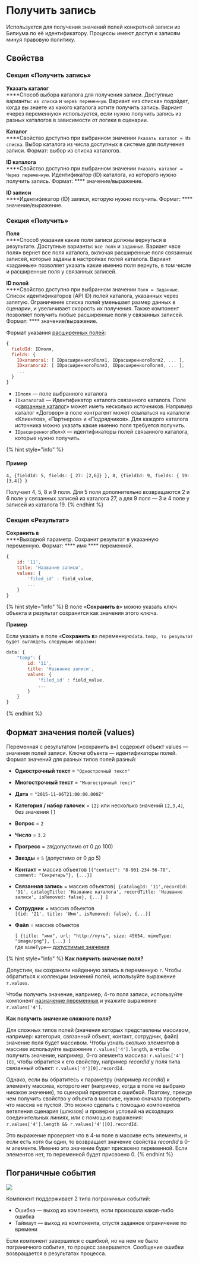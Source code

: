 # Получить запись

Используется для получения значений полей конкретной записи из Бипиума по её идентификатору. Процессы имеют доступ к записям минуя правовую политику.

## Свойства

### **Секция «Получить запись»**

**Указать каталог**\
****Способ выбора каталога для получения записи. Доступные варианты: `из списка` и `через переменную`. Вариант «из списка» подойдет, когда вы знаете из какого каталога хотите получить запись. Вариант «через переменную» используется, если нужно получить запись из разных каталогов в зависимости от логики в сценарии.

**Каталог**\
****Свойство доступно при выбранном значении `Указать каталог = Из списка`. Выбор каталога из числа доступных в системе для получения записи. Формат: выбор из списка каталогов.

**ID каталога**\
****Свойство доступно при выбранном значении `Указать каталог = Через переменную`. Идентификатор (ID) каталога, из которого нужно получить запись. Формат: **** значение/выражение.

**ID записи**\
****Идентификатор (ID) записи, которую нужно получить. Формат: **** значение/выражение.

### Секция **«Получить»**

**Поля**\
****Способ указания какие поля записи должны вернуться в результате. Доступные варианты: `все поля` и `заданные`. Вариант «все поля» вернет все поля каталога, включая расширенные поля связанных записей, которые заданы в настройках полей каталога. Вариант «заданные» позволяет указать какие именно поля вернуть, в том числе и расширенные поля у связанных записей.

**ID полей**\
****Свойство доступно при выбранном значении `Поля = Заданные`. Список идентификаторов (API ID) полей каталога, указанных через запятую. Ограничение списка полей уменьшает размер данных в сценарии, и увеличивает скорость их получения. Также компонент позволяет получить любые расширенные поля у связанных записей. Формат: **** значение/выражение.

Формат указания [расширенных полей](../../../structure/catalogs/edit.md#svyazannyi-katalog):

```javascript
{
  fieldId: IDполя,
  fields: {
    IDкаталога1: [ IDрасширенногоПоля1, IDрасширенногоПоля2, ... ],
    IDкаталога2: [ IDрасширенногоПоля3, IDрасширенногоПоля4, ... ],
    ...
  }
}
```

* `IDполя` — поле выбранного каталога
* `IDкаталогаХ` — Идентификатор каталога связанного каталога. Поле «[связанные каталог](../../../structure/catalogs/edit.md#svyazannyi-katalog)» может иметь несколько источников. Например каталог «Договор» в поле контрагент может ссылаться на каталоги «Клиентов», «Партнеров» и «Подрядчиков». Для каждого каталога источника можно указать какие именно поля требуется получить.
* `IDрасширенногоПоляХ` — идентификаторы полей связанного каталога, которые нужно получить.

{% hint style="info" %}
#### **Пример**

`4, {fieldId: 5, fields: { 27: [2,6]} }, 8, {fieldId: 9, fields: { 19: [3,4]} }`

Получает 4, 5, 8 и 9 поля. Для 5 поля дополнительно возвращаются 2 и 6 поле у связанных записей из каталога 27, а для 9 поля — 3 и 4 поле у записей из каталога 19.
{% endhint %}

### **Секция «Результат»**

**Сохранить в**  \
****Выходной параметр. Сохранит результат в указанную переменную. Формат: **** имя **** переменной.

```javascript
{
    id: '11',
    title: 'Название записи',
    values: {
        'filed_id' : field_value,
        ...
    }
}
```

{% hint style="info" %}
В поле «**Сохранить в**» можно указать ключ объекта и результат сохранится как значения этого ключа.

**Пример**

Если указать в поле «**Сохранить в**» переменную`data.temp, то результат будет выглядеть следующим образом:`&#x20;

```javascript
data: {
    "temp": {
        id: '11',
        title: 'Название записи',
        values: {
            'filed_id' : field_value,
            ...
        }
    }
}
```
{% endhint %}

## Формат значения полей (values)

Переменная с результатом («сохранить в») содержит объект values — значения полей записи. Ключи объекта — идентификаторы полей. Формат значений для разных типов полей разный:

* **Однострочный текст** = `"Однострочный текст"`
* **Многострочный текст** = `"Многострочный текст"`
* **Дата** = `"2015-11-06T21:00:00.000Z"`&#x20;
* **Категория / набор галочек** = `[2]` или несколько значений `[2,3,4]`, без значения `[]`
* **Вопрос** = `2`
* **Число** = `3.2`
* **Прогресс** = `28`(допустимо от 0 до 100)
* **Звезды** = `5` (допустимо от 0 до 5)
* **Контакт** = массив объектов `[{"contact": "8-901-234-56-78", comment: "Секретарь"}, {...}]`
* **Связанная запись** = массив объектов`[ {catalogId: '11',recordId: '91', catalogTitle: 'Название каталога', recordTitle: 'Название записи', isRemoved: false}, {...} ]`
* **Сотрудник** = массив объектов\
  `[{id: '21', title: 'Имя', isRemoved: false}, {...}]`
*   **Файл** = массив объектов

    `[ {title: "имя", url: "http://путь", size: 45654, mimeType: "image/png"}, {...} ]` \
    где `mimeType`— [допустимые значения](https://www.wikiwand.com/ru/%D0%A1%D0%BF%D0%B8%D1%81%D0%BE%D0%BA\_MIME-%D1%82%D0%B8%D0%BF%D0%BE%D0%B2)​

{% hint style="info" %}
**Как получить значение поля?**

Допустим, вы сохранили найденную запись в переменную `r`. Чтобы обратиться к коллекции значений полей, используйте выражение `r.values`.

Чтобы получить значение, например, 4-го поля записи, используйте компонент [назначение переменных](setvariables.md) и укажите выражение `r.values['4']`.

**Как получить значение сложного поля?**

Для сложных типов полей (значения которых представлены массивом, например: категория, связанный объект, контакт, сотрудник, файл) значение поля будет массивом. Чтобы узнать сколько элементов в массиве используйте выражение `r.values['4'].length`, а чтобы получить значение, например, 0-го элемента массива: `r.values['4'][0]`, чтобы обратится к его свойству, например _recordId_ у поля типа связанный объект: `r.values['4'][0].recordId`.

Однако, если вы обратитесь к параметру (например _recordId_) к элементу массива, которого нет (например, когда в поле не выбрано никакое значение), то сценарий прервется с ошибкой. Поэтому, прежде чем получить свойство у объекта в массиве, нужно сначала проверить что массив не пустой. Это можно сделать с помощью компонентов ветвления сценария (шлюзов) и проверки условий на исходящих соединительных линиях, или с помощью выражения: `r.values['4'].length && r.values['4'][0].recordId`.

Это выражение проверяет что в 4-м поле в массиве есть элементы, и если есть хотя бы один, то возвращает значение свойства _recordId_ в 0-м элементе. Именно это значение будет присвоено переменной. Если элементов нет, то переменной будет присвоено 0.
{% endhint %}

## Пограничные события

![](../../../../.gitbook/assets/boundary\_any.png)

Компонент поддерживает 2 типа пограничных событий:

* Ошибка — выход из компонента, если произошла какая-либо ошибка
* Таймаут — выход из компонента, спустя заданное ограничение по времени

Если компонент завершился с ошибкой, но на нем не было пограничного события, то процесс завершается. Сообщение ошибки возвращается в результатах процесса.
